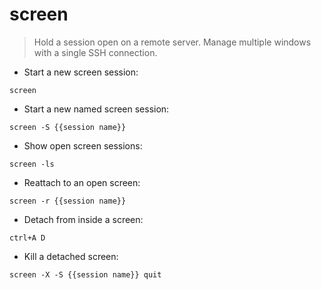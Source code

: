 # screen

> Hold a session open on a remote server. Manage multiple windows with a single SSH connection.

- Start a new screen session:

`screen`

- Start a new named screen session:

`screen -S {{session name}}`

- Show open screen sessions:

`screen -ls`

- Reattach to an open screen:

`screen -r {{session name}}`

- Detach from inside a screen:

`ctrl+A D`

- Kill a detached screen:

`screen -X -S {{session name}} quit`

